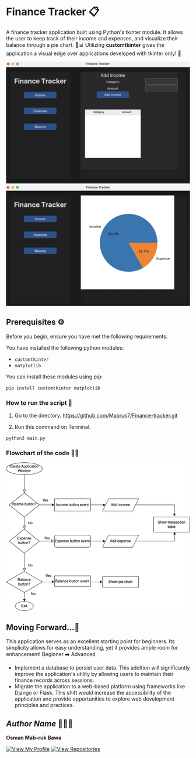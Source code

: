 # Finance Tracker 📋

A finance tracker application built using Python's tkinter module. It allows the user to keep track of their income and expenses, and visualize their balance through a pie chart. 🥧📊
Utilizing **customtkinter** gives the application a visual edge over applications developed with tkinter only! 🎨

<p align="center">
<img width="792" alt="preview" src="Assets/preview.png">
<img width="786" alt="pie_chart" src="Assets/piechart.png">

## Prerequisites ⚙️

Before you begin, ensure you have met the following requirements:

You have installed the following python modules:

- `customtkinter`
- `matplotlib`

You can install these modules using pip:

```
pip install customtkinter matplotlib
```

### How to run the script 🚀

1. Go to the directory. https://github.com/Mabruk7/Finance-tracker.git

2. Run this command on Terminal.

```
python3 main.py
```

### Flowchart of the code 🤹‍♀️

![Finace-tracker drawio](Assets/flowchart.png)

## Moving Forward...🐾

This application serves as an excellent starting point for beginners. Its simplicity allows for easy understanding, yet it provides ample room for enhancement!
Beginner ➡️ Advanced

- Implement a database to persist user data. This addition will significantly improve the application's utility by allowing users to maintain their finance records across sessions.
- Migrate the application to a web-based platform using frameworks like Django or Flask. This shift would increase the accessibility of the application and provide opportunities to explore web development principles and practices.

## _Author Name_ 👩🏻‍💻

**Osman Mab-ruk Bawa**

[![View My Profile](https://img.shields.io/badge/View-My_Profile-green?logo=GitHub)](https://github.com/mabruk7)
[![View Repositories](https://img.shields.io/badge/View-My_Repositories-blue?logo=GitHub)](https://github.com/mabruk7?tab=repositories)
